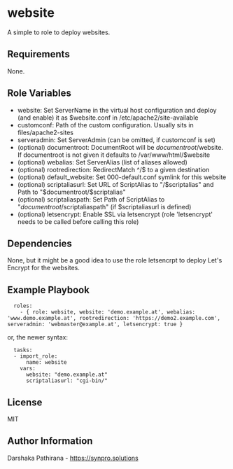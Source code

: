 website
=======

A simple to role to deploy websites.

Requirements
------------

None.

Role Variables
--------------

*  website: Set ServerName in the virtual host configuration and deploy (and enable) it as $website.conf in /etc/apache2/site-available
*  customconf: Path of the custom configuration. Usually sits in files/apache2-sites
*  serveradmin: Set ServerAdmin (can be omitted, if customconf is set)
*  (optional) documentroot: DocumentRoot will be $documentroot/$website. If documentroot is not given it defaults to /var/www/html/$website
*  (optional) webalias: Set ServerAlias (list of aliases allowed)
*  (optional) rootredirection: RedirectMatch ^/$ to a given destination
*  (optional) default_website: Set 000-default.conf symlink for this website
*  (optional) scriptaliasurl: Set URL of ScriptAlias to "/$scriptalias" and Path to "$documentroot/$scriptalias"
*  (optional) scriptaliaspath: Set Path of ScriptAlias to "$documentroot/$scriptaliaspath" (if $scriptaliasurl is defined)
*  (optional) letsencrypt: Enable SSL via letsencrypt (role 'letsencrypt' needs to be called before calling this role)

Dependencies
------------

None, but it might be a good idea to use the role letsencrpt to deploy Let's Encrypt for the websites.

Example Playbook
----------------

```
  roles:
    - { role: website, website: 'demo.example.at', webalias: 'www.demo.example.at', rootredirection: 'https://demo2.example.com', serveradmin: 'webmaster@example.at', letsencrypt: true }
```

or, the newer syntax:
```
  tasks:
  - import_role:
      name: website
    vars:
      website: "demo.example.at"
      scriptaliasurl: "cgi-bin/"
```

License
-------

MIT

Author Information
------------------

Darshaka Pathirana - https://synpro.solutions
